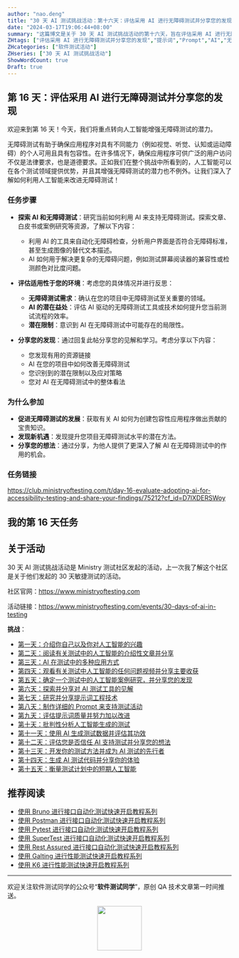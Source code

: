 ```yaml
---
author: "nao.deng"
title: "30 天 AI 测试挑战活动：第十六天：评估采用 AI 进行无障碍测试并分享您的发现"
date: "2024-03-17T19:06:44+08:00"
summary: "这篇博文是关于 30 天 AI 测试挑战活动的第十六天，旨在评估采用 AI 进行无障碍测试，并分享个人的发现。文章可能涵盖作者对使用 AI 进行无障碍测试的实际应用经验，包括 AI 工具的选择、测试方法的改进、测试结果的有效性等方面。通过分享对采用 AI 进行无障碍测试的评估和发现，读者将了解作者在实际测试场景中的应用情况，并从中汲取经验和教训。这个系列活动有望为测试专业人士提供一个了解和探索 AI 在无障碍测试领域应用的机会，并促进行业对话和技术创新。"
ZHtags: ["评估采用 AI 进行无障碍测试并分享您的发现","提示词","Prompt","AI","无障碍测试"]
ZHcategories: ["软件测试活动"]
ZHseries: ["30 天 AI 测试挑战活动"]
ShowWordCount: true
Draft: true
---
```


## 第 16 天：评估采用 AI 进行无障碍测试并分享您的发现

欢迎来到第 16 天！今天，我们将重点转向人工智能增强无障碍测试的潜力。

无障碍测试有助于确保应用程序对具有不同能力（例如视觉、听觉、认知或运动障碍）的个人可用且具有包容性。在许多情况下，确保应用程序可供广泛的用户访问不仅是法律要求，也是道德要求。正如我们在整个挑战中所看到的，人工智能可以在各个测试领域提供优势，并且其增强无障碍测试的潜力也不例外。让我们深入了解如何利用人工智能来改进无障碍测试！

### 任务步骤

- **探索 AI 和无障碍测试**：研究当前如何利用 AI 来支持无障碍测试。探索文章、白皮书或案例研究等资源，了解以下内容：

  - 利用 AI 的工具来自动化无障碍检查，分析用户界面是否符合无障碍标准，甚至生成图像的替代文本描述。
  - AI 如何用于解决更复杂的无障碍问题，例如测试屏幕阅读器的兼容性或检测颜色对比度问题。

- **评估适用性于您的环境**：考虑您的具体情况并进行反思：
  - **无障碍测试需求**：确认在您的项目中无障碍测试至关重要的领域。
  - **AI 的潜在益处**：评估 AI 驱动的无障碍测试工具或技术如何提升您当前测试流程的效率。
  - **潜在限制**：意识到 AI 在无障碍测试中可能存在的局限性。

- **分享您的发现**：通过回复此帖分享您的见解和学习。考虑分享以下内容：

  - 您发现有用的资源链接
  - AI 在您的项目中如何改善无障碍测试
  - 您识别到的潜在限制以及应对策略
  - 您对 AI 在无障碍测试中的整体看法

### 为什么参加

- **促进无障碍测试的发展**：获取有关 AI 如何为创建包容性应用程序做出贡献的宝贵知识。
- **发现新机遇**：发现提升您项目无障碍测试水平的潜在方法。
- **分享您的想法**：通过分享，为他人提供了更深入了解 AI 在无障碍测试中的作用的机会。

### 任务链接

<https://club.ministryoftesting.com/t/day-16-evaluate-adopting-ai-for-accessibility-testing-and-share-your-findings/75212?cf_id=D7lXDERSWoy>

## 我的第 16 天任务

## 关于活动

30 天 AI 测试挑战活动是 Ministry 测试社区发起的活动，上一次我了解这个社区是关于他们发起的 30 天敏捷测试的活动。

社区官网：<https://www.ministryoftesting.com>

活动链接：<https://www.ministryoftesting.com/events/30-days-of-ai-in-testing>

**挑战**：

- [第一天：介绍你自己以及你对人工智能的兴趣](https://naodeng.com.cn/zh/posts/event/30-days-of-ai-in-testing-day-1-introduce-yourself-and-your-interest-in-ai/)
- [第二天：阅读有关测试中的人工智能的介绍性文章并分享](https://naodeng.com.cn/zh/posts/event/30-days-of-ai-in-testing-day-2-read-an-introductory-article-on-ai-in-testing-and-share-it/)
- [第三天：AI 在测试中的多种应用方式](https://naodeng.com.cn/zh/posts/event/30-days-of-ai-in-testing-day-3-list-ways-in-which-ai-is-used-in-testing/)
- [第四天：观看有关测试中人工智能的任何问题视频并分享主要收获](https://naodeng.com.cn/zh/posts/event/30-days-of-ai-in-testing-day-4-watch-the-ama-on-artificial-intelligence-in-testing-and-share-your-key-takeaway/)
- [第五天：确定一个测试中的人工智能案例研究，并分享您的发现](https://naodeng.com.cn/zh/posts/event/30-days-of-ai-in-testing-day-5-identify-a-case-study-on-ai-in-testing-and-share-your-findings/)
- [第六天：探索并分享对 AI 测试工具的见解](https://naodeng.com.cn/zh/posts/event/30-days-of-ai-in-testing-day-6-explore-and-share-insights-on-ai-testing-tools/)
- [第七天：研究并分享提示词工程技术](https://naodeng.com.cn/zh/posts/event/30-days-of-ai-in-testing-day-7-research-and-share-prompt-engineering-techniques/)
- [第八天：制作详细的 Prompt 来支持测试活动](https://naodeng.com.cn/zh/posts/event/30-days-of-ai-in-testing-day-8-craft-a-detailed-prompt-to-support-test-activities/)
- [第九天：评估提示词质量并努力加以改进](https://naodeng.com.cn/zh/posts/event/30-days-of-ai-in-testing-day-9-evaluate-prompt-quality-and-try-to-improve-it/)
- [第十天：批判性分析人工智能生成的测试](https://naodeng.com.cn/zh/posts/event/30-days-of-ai-in-testing-day-10-critically-analyse-ai-generated-tests/)
- [第十一天：使用 AI 生成测试数据并评估其功效](https://naodeng.com.cn/zh/posts/event/30-days-of-ai-in-testing-day-11-generate-test-data-using-ai-and-evaluate-its-efficacy/)
- [第十二天：评估您是否信任 AI 支持测试并分享您的想法](https://naodeng.com.cn/zh/posts/event/30-days-of-ai-in-testing-day-12-evaluate-whether-you-trust-ai-to-support-testing-and-share-your-thoughts/)
- [第十三天：开发你的测试方法并成为 AI 测试的先行者](https://naodeng.com.cn/zh/posts/event/30-days-of-ai-in-testing-day-13-develop-a-testing-approach-and-become-an-ai-in-testing-champion/)
- [第十四天：生成 AI 测试代码并分享你的体验](https://naodeng.com.cn/zh/posts/event/30-days-of-ai-in-testing-day-14-generate-ai-test-code-and-share-your-experience/)
- [第十五天：衡量测试计划中的短期人工智能](https://naodeng.com.cn/zh/posts/event/30-days-of-ai-in-testing-day-15-gauge-your-short-term-ai-in-testing-plans/)

## 推荐阅读

- [使用 Bruno 进行接口自动化测试快速开启教程系列](https://naodeng.com.cn/zh/zhcategories/bruno/)
- [使用 Postman 进行接口自动化测试快速开启教程系列](https://naodeng.tech/zh/zhseries/postman-%E6%8E%A5%E5%8F%A3%E8%87%AA%E5%8A%A8%E5%8C%96%E6%B5%8B%E8%AF%95%E6%95%99%E7%A8%8B/)
- [使用 Pytest 进行接口自动化测试快速开启教程系列](https://naodeng.tech/zh/zhseries/pytest-%E6%8E%A5%E5%8F%A3%E8%87%AA%E5%8A%A8%E5%8C%96%E6%B5%8B%E8%AF%95%E6%95%99%E7%A8%8B/)
- [使用 SuperTest 进行接口自动化测试快速开启教程系列](https://naodeng.tech/zh/zhseries/supertest-%E6%8E%A5%E5%8F%A3%E8%87%AA%E5%8A%A8%E5%8C%96%E6%B5%8B%E8%AF%95%E6%95%99%E7%A8%8B/)
- [使用 Rest Assured 进行接口自动化测试快速开启教程系列](https://naodeng.tech/zh/zhseries/rest-assured-%E6%8E%A5%E5%8F%A3%E8%87%AA%E5%8A%A8%E5%8C%96%E6%B5%8B%E8%AF%95%E6%95%99%E7%A8%8B/)
- [使用 Galting 进行性能测试快速开启教程系列](https://naodeng.tech/zh/zhseries/gatling-%E6%80%A7%E8%83%BD%E6%B5%8B%E8%AF%95%E6%95%99%E7%A8%8B/)
- [使用 K6 进行性能测试快速开启教程系列](https://naodeng.com.cn/zh/zhseries/k6-%E6%80%A7%E8%83%BD%E6%B5%8B%E8%AF%95%E6%95%99%E7%A8%8B/)

---
欢迎关注软件测试同学的公众号“**软件测试同学**”，原创 QA 技术文章第一时间推送。
<!-- markdownlint-disable MD045 -->
<!-- markdownlint-disable MD033 -->
<center>
  <img src="https://cdn.jsdelivr.net/gh/naodeng/blogimg@master/uPic/2023112015'QR Code for 公众号.jpg" style="width: 100px;">
</center>
<!-- markdownlint-disable MD033 -->
<!-- markdownlint-disable MD045 -->